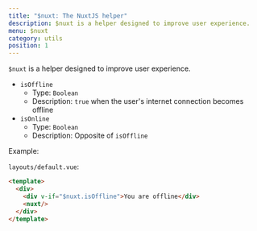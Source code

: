 ```yaml
---
title: "$nuxt: The NuxtJS helper"
description: $nuxt is a helper designed to improve user experience.
menu: $nuxt
category: utils
position: 1
---
```


`$nuxt` is a helper designed to improve user experience.

- `isOffline`
  - Type: `Boolean`
  - Description: `true` when the user's internet connection becomes offline
- `isOnline`
  - Type: `Boolean`
  - Description: Opposite of `isOffline`

Example:

`layouts/default.vue`:

```html
<template>
  <div>
    <div v-if="$nuxt.isOffline">You are offline</div>
    <nuxt/>
  </div>
</template>
```
